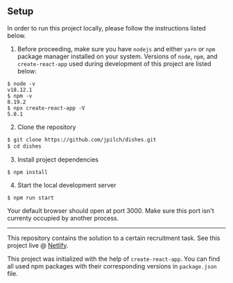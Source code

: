 
## Setup

In order to run this project locally, please follow the instructions listed below.

1. Before proceeding, make sure you have `nodejs` and either `yarn` or `npm` package manager installed on your system. Versions of `node`, `npm`, and `create-react-app` used during development of this project are listed below: 

```
$ node -v
v18.12.1
$ npm -v
8.19.2
$ npx create-react-app -V
5.0.1
```

2. Clone the repository
```bash
$ git clone https://github.com/jpilch/dishes.git
$ cd dishes
```

3. Install project dependencies

```
$ npm install
```

4. Start the local development server
```
$ npm run start
```

Your default browser should open at port 3000. Make sure this port isn't currenty occupied by another process.

---

This repository contains the solution to a certain recruitment task. 
See this project live @ [Netlify](https://dishes-recruitment-task.netlify.app/).

This project was initialized with the help of `create-react-app`.  You can find all used npm packages with their corresponding versions in `package.json` file.